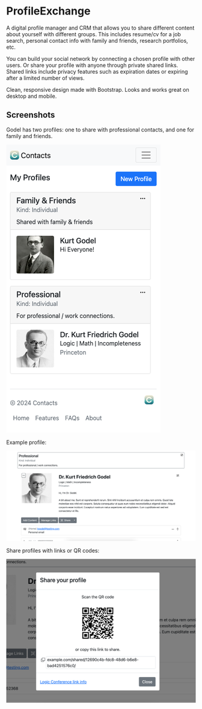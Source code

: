 # ProfileExchange

A digital profile manager and CRM that allows you to share different content about yourself with different groups. 
This includes resume/cv for a job search, personal contact info with family and friends, research portfolios, etc. 

You can build your social network by connecting a chosen profile with other users. 
Or share your profile with anyone through private shared links. 
Shared links include privacy features such as expiration dates or expiring after a limited number of views. 

Clean, responsive design made with Bootstrap. 
Looks and works great on desktop and mobile. 

## Screenshots

Godel has two profiles: one to share with professional contacts, and one for family and friends. 

![Profile list](https://github.com/alex-b1729/profile-exchange/blob/assets/resources/screenshots/profiles-godel.png?raw=true)

Example profile: 

![Profile head](https://github.com/alex-b1729/profile-exchange/blob/assets/resources/screenshots/profile-head.png?raw=true)

Share profiles with links or QR codes: 

![Profile share link](https://github.com/alex-b1729/profile-exchange/blob/assets/resources/screenshots/profile-share.png?raw=true)

